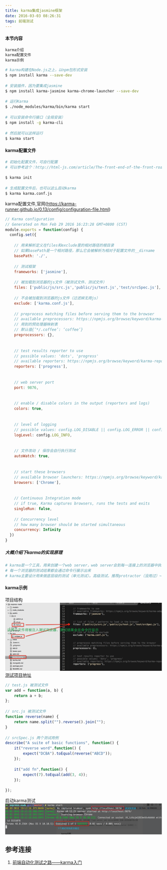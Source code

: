 ```yaml
---
title: karma集成jasmine框架
date: 2016-03-03 08:26:31
tags: 前端测试
---
```

#### 本节内容
```sh
karma介绍
karma配置文件
karma示例
```

```sh 
# karma构建在Node.js之上，以npm包形式安装
$ npm install karma --save-dev

# 安装插件，因为要集成jasmine
$ npm install karma-jasmine karma-chrome-launcher --save-dev

# 运行Karma
$ ./node_modules/karma/bin/karma start

# 可以安装命令行接口（全局安装）
$ npm install -g karma-cli

# 然后就可以这样运行
$ karma start
```

#### karma配置文件

```sh 
# 初始化配置文件，可自行配置
# 可以参考这个：http://html-js.com/article/The-front-end-of-the-front-road-automation-test-automation-test-road--the-karma-configuration

$ karma init 

# 生成配置文件后，也可以这么启动karma 
$ karma karma.conf.js

```

<!-- more -->

karma配置文件,官网(https://karma-runner.github.io/0.13/config/configuration-file.html)
```javascript
// Karma configuration
// Generated on Mon Feb 29 2016 16:23:28 GMT+0800 (CST)
module.exports = function(config) {
  config.set({

    // 用来解析定义在files和exclude里的相对路径的根目录
    // 如果basePath是一个相对路径，那么它会被解析为相对于配置文件的__dirname
    basePath: './',

    // 测试框架
    frameworks: ['jasmine'],

    // 被加载到浏览器的js文件（被测试文件、测试文件）
    files: ['public/js/src.js','public/js/test.js','test/srcSpec.js'],

    // 不会被加载到浏览器的js文件（过滤掉无用js）
    exclude: ['karma.conf.js'],

    // preprocess matching files before serving them to the browser
    // available preprocessors: https://npmjs.org/browse/keyword/karma-preprocessor
    // 用到的预处理器映射表
    // 默认值{’*/.coffee’: ‘coffee’}
    preprocessors: {},


    // test results reporter to use
    // possible values: 'dots', 'progress'
    // available reporters: https://npmjs.org/browse/keyword/karma-reporter
    reporters: ['progress'],


    // web server port
    port: 9876,


    // enable / disable colors in the output (reporters and logs)
    colors: true,


    // level of logging
    // possible values: config.LOG_DISABLE || config.LOG_ERROR || config.LOG_WARN || config.LOG_INFO || config.LOG_DEBUG
    logLevel: config.LOG_INFO,


    // 文件改动 / 保存会自行执行测试
    autoWatch: true,


    // start these browsers
    // available browser launchers: https://npmjs.org/browse/keyword/karma-launcher
    browsers: ['Chrome'],


    // Continuous Integration mode
    // if true, Karma captures browsers, runs the tests and exits
    singleRun: false,

    // Concurrency level
    // how many browser should be started simultaneous
    concurrency: Infinity
  })
}

```

##### 大概介绍下karma的实现原理
```sh 
# karma是一个工具，用来创建一个web server，web server会到每一连接上的浏览器中执行测试代码
# 每一个浏览器的测试结果都会通过命令行展示出来
# karma主要设计用来做底层级的测试（单元测试）。高级测试，推荐protractor（没用过）~~
```


#### karma示例

项目结构
![](/uploads/karma-jasmine.png)
[测试项目地址](https://github.com/xiuhonglee/express-node)
```javascript 
// test.js 被测试文件
var add = function(a, b) {
    return a + b;
};

// src.js 被测试文件
function reverse(name) {
    return name.split("").reverse().join("");
}

// srcSpec.js 两个测试用例
describe("A suite of basic functions", function() {
    it("reverse word",function() {
        expect("DCBA").toEqual(reverse("ABCD"));
    });

    it("add fn",function() {
        expect(7).toEqual(add(3, 4));
    });
    
});
```

启动karma测试
![](/uploads/karma-jasmine02.png)


## 参考连接

1. [前端自动化测试之路——karma入门](http://www.html-js.com/article/Road-test-automation-entry-frontend-automation-test-front-end--Introduction-to-karma) 








